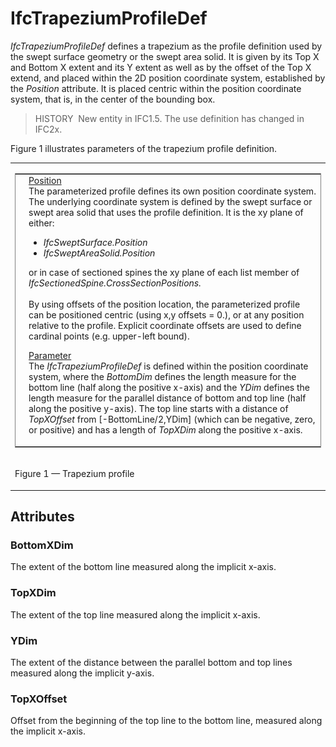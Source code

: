 # IfcTrapeziumProfileDef

_IfcTrapeziumProfileDef_ defines a trapezium as the profile definition used by the swept surface geometry or the swept area solid. It is given by its Top X and Bottom X extent and its Y extent as well as by the offset of the Top X extend, and placed within the 2D position coordinate system, established by the _Position_ attribute. It is placed centric within the position coordinate system, that is, in the center of the bounding box.

> HISTORY&nbsp; New entity in IFC1.5. The use definition has changed in IFC2x.

Figure 1 illustrates parameters of the trapezium profile definition.

<table><tr><td>
<table frame="border" width="100%">
  <tbody>
    <tr>
      <td width="420"><img src="../../../../figures/ifctrapeziumprofiledef-layout1.gif" alt="trapezium profile" border="0" height="300" width="400"></td>
      <td align="left" valign="top" width="100%"><u>Position</u>
      <br>
The parameterized profile defines its own position coordinate system.
The underlying
coordinate system is defined by the swept surface or swept area solid
that uses the profile definition. It is the xy plane of either:
      <ul>
        <li style="font-style: italic;">IfcSweptSurface.Position</li>
        <li style="font-style: italic;">IfcSweptAreaSolid.Position</li>
      </ul>
or in case of sectioned spines the xy plane of each list member of <span style="font-style: italic;">IfcSectionedSpine.CrossSectionPositions.</span>
      <br>
      <br>
By using offsets of the position location, the parameterized profile
can be positioned centric (using x,y offsets = 0.), or at any position
relative to the profile. Explicit coordinate offsets are used to define
cardinal points (e.g. upper-left bound).
      <p><u>Parameter</u>
      <br>
The <em>IfcTrapeziumProfileDef</em>
is defined within the position
coordinate system, where the <em>BottomDim</em>
defines the length
measure for the bottom line (half along the positive x-axis) and the <em>YDim</em>
defines the length measure for the parallel distance of bottom and top
line (half along the positive y-axis). The top line starts with a
distance of <em>TopXOffset</em>
from [-BottomLine/2,YDim] (which can be
negative, zero, or positive) and has a length of <em>TopXDim</em>
along
the positive x-axis.</p>
      </td>
    </tr>
  </tbody>
</table>
</td></tr>
<tr><td><p class="figure">Figure 1 &mdash; Trapezium profile</p></td></tr>
</table>

## Attributes

### BottomXDim
The extent of the bottom line measured along the implicit x-axis.

### TopXDim
The extent of the top line measured along the implicit x-axis.

### YDim
The extent of the distance between the parallel bottom and top lines measured along the implicit y-axis.

### TopXOffset
Offset from the beginning of the top line to the bottom line, measured along the implicit x-axis.
